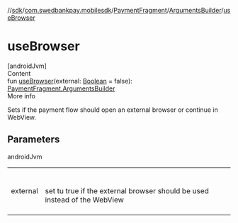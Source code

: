 //[sdk](../../../../index.md)/[com.swedbankpay.mobilesdk](../../index.md)/[PaymentFragment](../index.md)/[ArgumentsBuilder](index.md)/[useBrowser](use-browser.md)



# useBrowser  
[androidJvm]  
Content  
fun [useBrowser](use-browser.md)(external: [Boolean](https://kotlinlang.org/api/latest/jvm/stdlib/kotlin/-boolean/index.html) = false): [PaymentFragment.ArgumentsBuilder](index.md)  
More info  


Sets if the payment flow should open an external browser or continue in WebView.



## Parameters  
  
androidJvm  
  
| | |
|---|---|
| <a name="com.swedbankpay.mobilesdk/PaymentFragment.ArgumentsBuilder/useBrowser/#kotlin.Boolean/PointingToDeclaration/"></a>external| <a name="com.swedbankpay.mobilesdk/PaymentFragment.ArgumentsBuilder/useBrowser/#kotlin.Boolean/PointingToDeclaration/"></a><br><br>set tu true if the external browser should be used instead of the WebView<br><br>|
  
  



